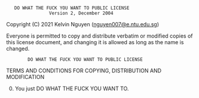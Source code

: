       DO WHAT THE FUCK YOU WANT TO PUBLIC LICENSE 
                    Version 2, December 2004 

 Copyright (C) 2021 Kelvin Nguyen (nguyen007@e.ntu.edu.sg)

 Everyone is permitted to copy and distribute verbatim or modified 
 copies of this license document, and changing it is allowed as long 
 as the name is changed. 

            DO WHAT THE FUCK YOU WANT TO PUBLIC LICENSE 
   TERMS AND CONDITIONS FOR COPYING, DISTRIBUTION AND MODIFICATION 

  0. You just DO WHAT THE FUCK YOU WANT TO.
  

